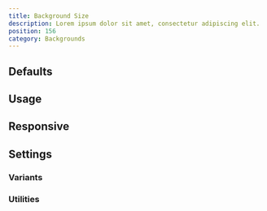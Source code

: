 ```yaml
---
title: Background Size
description: Lorem ipsum dolor sit amet, consectetur adipiscing elit.
position: 156
category: Backgrounds
---
```


## Defaults

<TableGenerateCommon 
  :rules="{
    'bg-auto': ['background-size: auto;'],
    'bg-cover': ['background-size: cover;'],
    'bg-contain': ['background-size: contain;'],
}"></TableGenerateCommon>

## Usage

## Responsive

## Settings

### Variants

### Utilities
